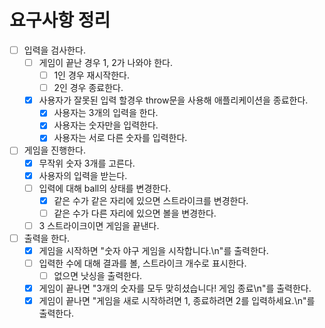 # 요구사항 정리

- [ ] 입력을 검사한다.
  - [ ] 게임이 끝난 경우 1, 2가 나와야 한다.
    - [ ] 1인 경우 재시작한다.
    - [ ] 2인 경우 종료한다.
  - [x] 사용자가 잘못된 입력 할경우 throw문을 사용해 애플리케이션을 종료한다.
    - [x] 사용자는 3개의 입력을 한다.
    - [x] 사용자는 숫자만을 입력한다.
    - [x] 사용자는 서로 다른 숫자를 입력한다.
- [ ] 게임을 진행한다.
  - [x] 무작위 숫자 3개를 고른다.
  - [x] 사용자의 입력을 받는다.
  - [ ] 입력에 대해 ball의 상태를 변경한다.
    - [x] 같은 수가 같은 자리에 있으면 스트라이크를 변경한다.
    - [ ] 같은 수가 다른 자리에 있으면 볼을 변경한다.
  - [ ] 3 스트라이크이면 게임을 끝낸다.
- [ ] 출력을 한다.
  - [x] 게임을 시작하면 "숫자 야구 게임을 시작합니다.\n"를 출력한다.
  - [ ] 입력한 수에 대해 결과를 볼, 스트라이크 개수로 표시한다.
    - [ ] 없으면 낫싱을 출력한다.
  - [x] 게임이 끝나면 "3개의 숫자를 모두 맞히셨습니다! 게임 종료\n"를 출력한다.
  - [x] 게임이 끝나면 "게임을 새로 시작하려면 1, 종료하려면 2를 입력하세요.\n"를 출력한다.
